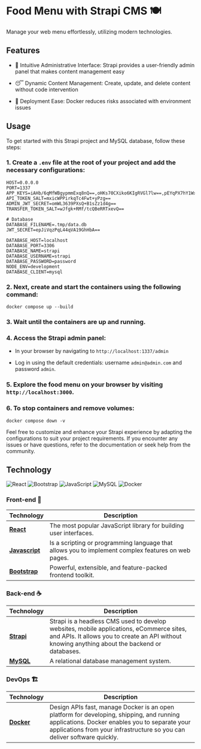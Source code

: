 # Food Menu with Strapi CMS :plate_with_cutlery:

Manage your web menu effortlessly, utilizing modern technologies.

## Features

- :dart: Intuitive Administrative Interface: Strapi provides a user-friendly admin panel that makes content management easy

- :sleeping: Dynamic Content Management: Create, update, and delete content without code intervention

- :whale: Deployment Ease: Docker reduces risks associated with environment issues

## Usage

To get started with this Strapi project and MySQL database, follow these steps:

### 1. Create a `.env` file at the root of your project and add the necessary configurations:

```shell
HOST=0.0.0.0
PORT=1337
APP_KEYS=iAHb/6qMfWBgypmmExq8nQ==,oHKs70CXiko6KIgRVGl7lw==,pEYqPX7hY1WxPEd6hwec8Q==,ORmM9mPs+r4RVzF1GmVPww==
API_TOKEN_SALT=mxicWPPirkqTc4Fwt+yPzg==
ADMIN_JWT_SECRET=omWL3639PXsQ+B1sZz1d4g==
TRANSFER_TOKEN_SALT=wJfgk+RMf/tcQBeRRTxevQ==

# Database
DATABASE_FILENAME=.tmp/data.db
JWT_SECRET=epJiVqzPqL44qVA19GhHbA==

DATABASE_HOST=localhost
DATABASE_PORT=3306
DATABASE_NAME=strapi
DATABASE_USERNAME=strapi
DATABASE_PASSWORD=password
NODE_ENV=development
DATABASE_CLIENT=mysql

```

### 2. Next, create and start the containers using the following command:

```shell
docker compose up --build
```

### 3. Wait until the containers are up and running.

### 4. Access the Strapi admin panel:

- In your browser by navigating to `http://localhost:1337/admin`

- Log in using the default credentials: username `admin@admin.com` and password `admin`.

### 5. Explore the food menu on your browser by visiting `http://localhost:3000`.

### 6. To stop containers and remove volumes:

```shell
docker compose down -v
```

Feel free to customize and enhance your Strapi experience by adapting the configurations to suit your project requirements. If you encounter any issues or have questions, refer to the documentation or seek help from the community.

## Technology

![React](https://img.shields.io/badge/react-%2320232a.svg?style=for-the-badge&logo=react&logoColor=%2361DAFB)
![Bootstrap](https://img.shields.io/badge/bootstrap-%238511FA.svg?style=for-the-badge&logo=bootstrap&logoColor=white)
![JavaScript](https://img.shields.io/badge/javascript-%23323330.svg?style=for-the-badge&logo=javascript&logoColor=%23F7DF1E)
![MySQL](https://img.shields.io/badge/mysql-%2300f.svg?style=for-the-badge&logo=mysql&logoColor=white)
![Docker](https://img.shields.io/badge/docker-%230db7ed.svg?style=for-the-badge&logo=docker&logoColor=white)

### Front-end :nail_care:

| Technology | Description |
|------------|-------------|
| [**React**](https://reactjs.org/) | The most popular JavaScript library for building user interfaces. |
| [**Javascript**](https://developer.mozilla.org/en-US/docs/Web/JavaScript) | Is a scripting or programming language that allows you to implement complex features on web pages. |
| [**Bootstrap**](https://getbootstrap.com/) | Powerful, extensible, and feature-packed frontend toolkit. |                                                                                                                 |

### Back-end :coffee:

| Technology                                      | Description                                                                                                                                                      |
| ----------------------------------------------- | ---------------------------------------------------------------------------------------------------------------------------------------------------------------- |
| [**Strapi**](https://strapi.io)                 | Strapi is a headless CMS used to develop websites, mobile applications, eCommerce sites, and APIs. It allows you to create an API without knowing anything about the backend or databases.           |
| [**MySQL**](https://www.mysql.com/)             | A relational database management system.

### DevOps :building_construction:

| Technology                                      | Description                                                                                                                                                      |
| ----------------------------------------------- | ---------------------------------------------------------------------------------------------------------------------------------------------------------------- |
| [**Docker**](https://www.docker.com/)                 | Design APIs fast, manage Docker is an open platform for developing, shipping, and running applications. Docker enables you to separate your applications from your infrastructure so you can deliver software quickly.           |



